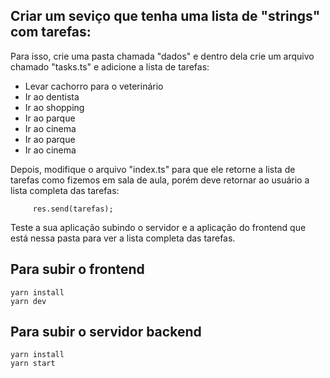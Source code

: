 ## Criar um seviço que tenha uma lista de "strings" com tarefas:

Para isso, crie uma pasta chamada "dados" e dentro dela crie um arquivo chamado "tasks.ts" e adicione a lista de tarefas:

- Levar cachorro para o veterinário
- Ir ao dentista
- Ir ao shopping
- Ir ao parque
- Ir ao cinema
- Ir ao parque
- Ir ao cinema

Depois, modifique o arquivo "index.ts" para que ele retorne a lista de tarefas como fizemos em sala de aula, porém deve retornar ao usuário a lista completa das tarefas:

```
     res.send(tarefas);
```

Teste a sua aplicação subindo o servidor e a aplicação do frontend que está nessa pasta para ver a lista completa das tarefas.

## Para subir o frontend

```
yarn install
yarn dev
```

## Para subir o servidor backend

```
yarn install
yarn start
```
